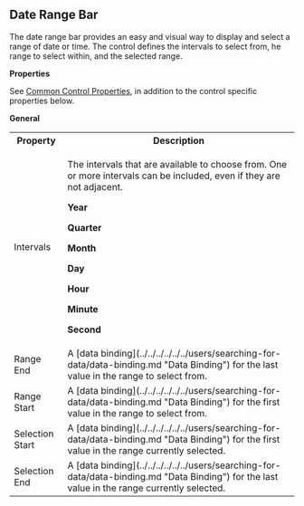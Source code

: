 ## Date Range Bar

The date range bar provides an easy and visual way to display and select a range of date or time. The control defines the intervals to select from, he range to select within, and the selected range.

**Properties**

See [Common Control Properties](../common-control-properties.md "Common Control Properties"), in addition to the control specific properties below.

**General**

<table style="WIDTH: 100%">

<tbody>

<tr>

<th>Property</th>

<th>Description</th>

</tr>

<tr>

<td>Intervals</td>

<td>

The intervals that are available to choose from. One or more intervals can be included, even if they are not adjacent.

 **Year**

**Quarter**

**Month**

**Day**

**Hour**

**Minute**

**Second**

</td>

</tr>

<tr>

<td>Range End</td>

<td>A [data binding](../../../../../../users/searching-for-data/data-binding.md "Data Binding") for the last value in the range to select from.</td>

</tr>

<tr>

<td>Range Start</td>

<td>A [data binding](../../../../../../users/searching-for-data/data-binding.md "Data Binding") for the first value in the range to select from.</td>

</tr>

<tr>

<td>Selection Start</td>

<td>A [data binding](../../../../../../users/searching-for-data/data-binding.md "Data Binding") for the first value in the range currently selected.</td>

</tr>

<tr>

<td>Selection End</td>

<td>A [data binding](../../../../../../users/searching-for-data/data-binding.md "Data Binding") for the last value in the range currently selected.</td>

</tr>

</tbody>

</table>
